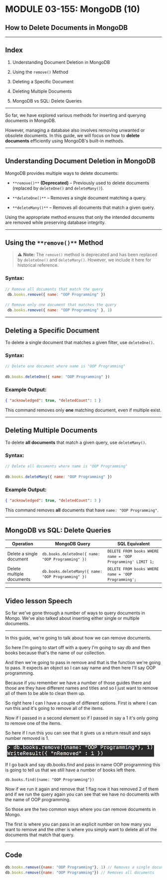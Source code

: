 # MODULE 03-155: MongoDB (10)

## How to Delete Documents in MongoDB

---

## **Index**

1. Understanding Document Deletion in MongoDB

2. Using the `remove()` Method

3. Deleting a Specific Document

4. Deleting Multiple Documents

5. MongoDB vs SQL: Delete Queries

---



So far, we have explored various methods for inserting and querying documents in MongoDB.   

However, managing a database also involves removing unwanted or obsolete documents. In this guide, we will focus on how to **delete documents** efficiently using MongoDB's built-in methods.

---

## **Understanding Document Deletion in MongoDB**

MongoDB provides multiple ways to delete documents:

- `**remove()**` **(Deprecated)** – Previously used to delete documents (replaced by `deleteOne()` and `deleteMany()`).

- `**deleteOne()**` – Removes a single document matching a query.

- `**deleteMany()**` – Removes all documents that match a given query.

Using the appropriate method ensures that only the intended documents are removed while preserving database integrity.

---

## **Using the** `**remove()**` **Method**

> ⚠️ **Note:** The `remove()` method is deprecated and has been replaced by `deleteOne()` and `deleteMany()`. However, we include it here for historical reference.

### **Syntax:**

```js
// Remove all documents that match the query
 db.books.remove({ name: "OOP Programming" })

// Remove only one document that matches the query
 db.books.remove({ name: "OOP Programming" }, 1)
```

---

## **Deleting a Specific Document**

To delete a single document that matches a given filter, use `deleteOne()`.

### **Syntax:**

```js
// Delete one document where name is "OOP Programming"

db.books.deleteOne({ name: "OOP Programming" })
```

### **Example Output:**

```json
{ "acknowledged": true, "deletedCount": 1 }
```

This command removes only **one** matching document, even if multiple exist.

---

## **Deleting Multiple Documents**

To delete **all documents** that match a given query, use `deleteMany()`.

### **Syntax:**

```js
// Delete all documents where name is "OOP Programming"

db.books.deleteMany({ name: "OOP Programming" })
```

### **Example Output:**

```json
{ "acknowledged": true, "deletedCount": 3 }
```

This command removes **all** documents that have `name: "OOP Programming"`.

---

## **MongoDB vs SQL: Delete Queries**

| **Operation**             | **MongoDB Query**                                  | **SQL Equivalent**                                          |
| ------------------------- | -------------------------------------------------- | ----------------------------------------------------------- |
| Delete a single document  | `db.books.deleteOne({ name: "OOP Programming" })`  | `DELETE FROM books WHERE name = 'OOP Programming' LIMIT 1;` |
| Delete multiple documents | `db.books.deleteMany({ name: "OOP Programming" })` | `DELETE FROM books WHERE name = 'OOP Programming';`         |

---

## Video lesson Speech

So far we've gone through a number of ways to query documents in Mongo. 
We've also talked about inserting either single or multiple documents.

****

In this guide, we're going to talk about how we can remove documents.   

So here I'm going to start off with a query I'm going to say db and then books because that's the name of our collection.   

And then we're going to pass in remove and that is the function we're going to pass. It expects an object so I can say name and then here I'll say OOP programming.   

Because if you remember we have a number of those guides there and those are they have different names and titles and so I just want to remove all of them to be able to clean them up.   

So right here I can I have a couple of different options. First is where I can run this and it's going to remove all of the items.   

Now if I passed in a second element so if I passed in say a 1 it's only going to remove one of the items.   

So here if I run this you can see that it gives us a return result and says number removed is 1. 

![large](./03-155_IMG1.png)

If I go back and say db.books.find and pass in name OOP programming this is going to tell us that we still have a number of books left there. 

```
db.books.find({name: "OOP Programming"})
```

Now if we run it again and remove that 1 flag now it has removed 2 of them and if we run the query again you can see that we have no documents with the name of OOP programming.

So those are the two common ways where you can remove documents in Mongo.   

The first is where you can pass in an explicit number on how many you want to remove and the other is where you simply want to delete all of the documents that match that query.

****

## Code

```js
db.books.remove({name: "OOP Programming"}, 1) // Removes a single document
db.books.remove({name: "OOP Programming"}) // Removes all documents
```
